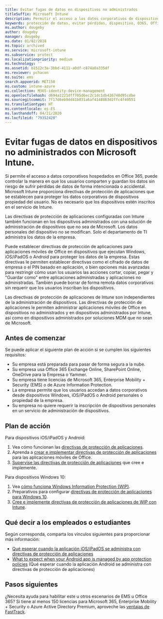 ```yaml
---
title: Evitar fugas de datos en dispositivos no administrados
titleSuffix: Microsoft Intune
description: Permitir el acceso a los datos corporativos de dispositivos y proteger los datos de las pérdidas de datos con Microsoft Intune.
keywords: protección de datos, evitar pérdidas, dispositivo, O365, Office 365
ms.author: dougeby
author: dougeby
manager: dougeby
ms.date: 01/02/2018
ms.topic: archived
ms.service: microsoft-intune
ms.subservice: protect
ms.localizationpriority: medium
ms.technology: ''
ms.assetid: b1512c3a-3bbd-4111-a0df-c874a0a335df
ms.reviewer: pchacon
ms.suite: ems
search.appverid: MET150
ms.custom: intune-azure
ms.collection: M365-identity-device-management
ms.openlocfilehash: d694a2221dff705d6ec2c1dc1db426740d95cdbe
ms.sourcegitcommit: 7f17d6eb9dd41b031a6af4148863d2ffc4f49551
ms.translationtype: HT
ms.contentlocale: es-ES
ms.lasthandoff: 04/21/2020
ms.locfileid: "79352428"
---
```

# <a name="prevent-data-leaks-on-non-managed-devices-using-microsoft-intune"></a>Evitar fugas de datos en dispositivos no administrados con Microsoft Intune.

Si permite el acceso a datos corporativos hospedados en Office 365, puede controlar la manera en que los usuarios comparten y guardan los datos sin riesgo de sufrir pérdidas de datos de forma intencionada o accidental. Microsoft Intune proporciona directivas de protección de aplicaciones que se establecen para proteger los datos corporativos de dispositivos propiedad del usuario. No es necesario que los dispositivos estén inscritos en el servicio de Intune. 

Las directivas de protección de aplicaciones configuradas con Intune también funcionan en los dispositivos administrados con una solución de administración de dispositivos que no sea de Microsoft. Los datos personales del dispositivo no se modifican. Solo el departamento de TI administra los datos de la empresa. 

Puede establecer directivas de protección de aplicaciones para aplicaciones móviles de Office en dispositivos que ejecutan Windows, iOS/iPadOS o Android para proteger los datos de la empresa. Estas directivas le permiten establecer directivas como el cifrado de datos de empresa o el PIN basado en aplicación, o bien opciones más avanzadas para restringir cómo usan los usuarios las acciones cortar, copiar, pegar y "Guardar como" entre aplicaciones administradas y aplicaciones no administradas. También puede borrar de forma remota datos corporativos sin requerir que los usuarios inscriban los dispositivos.

Las directivas de protección de aplicaciones de Intune son independientes de la administración de dispositivos. Las directivas de protección de aplicaciones le permiten administrar aplicaciones móviles de Office en dispositivos no administrados y en dispositivos administrados por Intune, así como en dispositivos administrados por soluciones MDM que no sean de Microsoft.

## <a name="before-you-begin"></a>Antes de comenzar

Se puede aplicar el siguiente plan de acción si se cumplen los siguientes requisitos:

* Su empresa está preparada para pasar de forma segura a la nube.
* Su empresa usa Office 365 Exchange Online, SharePoint Online, OneDrive para la Empresa o Yammer.
* Su empresa tiene licencias de Microsoft 365, Enterprise Mobility + Security (EMS) o de Azure Information Protection.
* La empresa permite que los usuarios accedan a datos corporativos desde dispositivos Windows, iOS/iPadOS o Android personales o propiedad de la empresa.
* Su empresa no quiere requerir la inscripción de dispositivos personales en un servicio de administración de dispositivos.

## <a name="action-plan"></a>Plan de acción

Para dispositivos iOS/iPadOS y Android:

1. Vea cómo funcionan las [directivas de protección de aplicaciones](../apps/app-protection-policy.md).
2. Aprenda a [crear e implementar directivas de protección de aplicaciones](../apps/app-protection-policies.md) para las aplicaciones móviles de Office.
3. [Supervise las directivas de protección de aplicaciones](../apps/app-protection-policies-monitor.md) que cree e implemente.

Para dispositivos Windows 10:

1. Vea [cómo funciona Windows Information Protection (WIP)](https://docs.microsoft.com/windows/threat-protection/windows-information-protection/protect-enterprise-data-using-wip).
2. Preparativos para configurar [directivas de protección de aplicaciones para Windows 10](../apps/app-protection-policies-configure-windows-10.md).
3. [Cree e implemente directivas de protección de aplicaciones de WIP con Intune](../apps/windows-information-protection-policy-create.md).

## <a name="what-to-tell-employees-and-students"></a>Qué decir a los empleados o estudiantes

Según corresponda, comparta los vínculos siguientes para proporcionar más información:

* [Qué esperar cuando la aplicación iOS/iPadOS se administra con directivas de protección de aplicaciones](../fundamentals/end-user-mam-apps-ios.md)
* [What to expect when your Android app is managed by app protection policies](../fundamentals/end-user-mam-apps-android.md) (Qué esperar cuando la aplicación Android se administra con directivas de protección de aplicaciones)

## <a name="next-steps"></a>Pasos siguientes

¿Necesita ayuda para habilitar este u otros escenarios de EMS u Office 365? Si tiene al menos 150 licencias para Microsoft 365, Enterprise Mobility + Security o Azure Active Directory Premium, aproveche las [ventajas de FastTrack](https://docs.microsoft.com/enterprise-mobility-security/solutions/enterprise-mobility-fasttrack-program).
